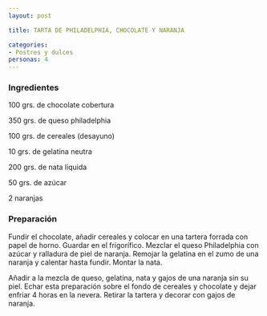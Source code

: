 ```yaml
---
layout: post

title: TARTA DE PHILADELPHIA, CHOCOLATE Y NARANJA

categories:
- Postres y dulces
personas: 4 
---
```

<h3>Ingredientes</h3>
100 grs. de chocolate cobertura

350 grs. de queso philadelphia

100 grs. de cereales (desayuno)

10 grs. de gelatina neutra

200 grs. de nata líquida

50 grs. de azúcar

2 naranjas

<h3>Preparación</h3>
Fundir el chocolate, añadir cereales y colocar en una tartera forrada con papel de horno. Guardar en el frigorífico. Mezclar el queso Philadelphia con azúcar y ralladura de piel de naranja. Remojar la gelatina en el zumo de una naranja y calentar hasta fundir. Montar la nata.

Añadir a la mezcla de queso, gelatina, nata y gajos de una naranja sin su piel. Echar esta preparación sobre el fondo de cereales y chocolate y dejar enfriar 4 horas en la nevera. Retirar la tartera y decorar con gajos de naranja.